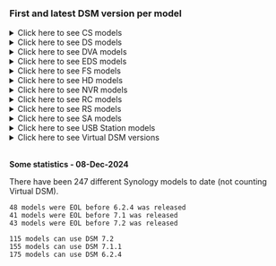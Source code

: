 ### First and latest DSM version per model

<details>
  <summary>Click here to see CS models</summary>

| Model | First DSM version | Latest DSM version | Note |
|-------|-----------|-----------|------|
| CS407 | 3.1-1594 | 3.1-1639 | EOL |
| CS407e | 3.1-1594 | 3.1-1639 | EOL |
| CS-406 | 2.0-0731 | 2.0-0731 | EOL |
| CS-406e | 2.0-0731 | 2.0-0731 | EOL |

</details>

<details>
  <summary>Click here to see DS models</summary>

| Model | First DSM version | Latest DSM version | Note |
|-------|-----------|-----------|------|
| DS3622xs+ | 7.0.1-42218 | 7.3-81180 |  |
| DS3617xsII | 6.2.4-25556 | 7.3-81180 | EOL |
| DS3617xs | 6.0.2-8451 | 7.3-81180 | EOL |
| DS3615xs | 5.1-5004 | 7.1.1-42962 | EOL |
| DS3612xs | 3.2-1963 | 6.2.4-25556 | EOL |
| DS3611xs | 3.1-1746 | 6.2.4-25556 | EOL |
| DS3018xs | 6.1.3-15152 | 7.3-81180 | EOL |
| DS2422+ | 7.0.1-42218 | 7.3-81180 |  |
| DS2419+II | 6.2.4-25556 | 7.3-81180 |  |
| DS2419+ | 6.2.1-23824 | 7.3-81180 |  |
| DS2415+ | 5.1-5022 | 7.1.1-42962 | EOL |
| DS2413+ | 4.1-2636 | 7.1.1-42962 | EOL |
| DS2411+ | 3.1-1742 | 6.2.4-25556 | EOL |
| DS2015xs | 5.1-5010 | 7.1.1-42962 | EOL |
| DS1823xs+ | 7.1.1-42962 | 7.3-81180 |  |
| DS1821+ | 6.2.3-25426 | 7.3-81180 |  |
| DS1819+ | 6.2.1-23824 | 7.3-81180 | EOL |
| DS1817+ | 6.1.1-15095 | 7.3-81180 | EOL |
| DS1817 | 6.1.2-15132 | 7.3-81180 | EOL |
| DS1815+ | 5.0-4528 | 7.1.1-42962 | EOL |
| DS1813+ | 4.2-3214 | 7.1.1-42962 | EOL |
| DS1812+ | 3.2-2031 | 6.2.4-25556 | EOL |
| DS1621xs+ | 6.2.3-25426 | 7.3-81180 |  |
| DS1621+ | 6.2.3-25426 | 7.3-81180 |  |
| DS1618+ | 6.1.6-15266 | 7.3-81180 | EOL |
| DS1522+ | 7.1-42661 | 7.3-81180 |  |
| DS1520+ | 6.2.3-25426 | 7.3-81180 |  |
| DS1517+ | 6.1.1-15095 | 7.3-81180 | EOL |
| DS1517 | 6.1.1-15101 | 7.3-81180 | EOL |
| DS1515+ | 5.0-4528 | 7.1.1-42962 | EOL |
| DS1515 | 5.1-5022 | 7.1.1-42962 | EOL |
| DS1513+ | 4.2-3211 | 7.1.1-42962 | EOL |
| DS1512+ | 3.2-2031 | 6.2.4-25556 | EOL |
| DS1511+ | 3.1-1594 | 6.2.4-25556 | EOL |
| DS1019+ | 6.2.1-23824 | 7.3-81180 | EOL |
| DS1010+ | 2.2-1041 | 5.2-5967 | EOL |
| DS925+ | 7.2-72723 | 7.3-81180 |  |
| DS923+ | 7.1.1-42962 | 7.3-81180 |  |
| DS920+ | 6.2.3-25426 | 7.3-81180 |  |
| DS918+ | 6.1.3-15152 | 7.3-81180 | EOL |
| DS916+ | 6.0-7321 | 7.3-81180 | EOL |
| DS723+ | 7.1.1-42962 | 7.3-81180 |  |
| DS720+ | 6.2.3-25426 | 7.3-81180 |  |
| DS718+ | 6.1.3-15152 | 7.3-81180 | EOL |
| DS716+II | 6.0-7321 | 7.3-81180 | EOL |
| DS716+ | 5.2-5644 | 7.3-81180 | EOL |
| DS715 | 5.2-5565 | 7.1.1-42962 | EOL |
| DS713+ | 4.1-2647 | 7.1.1-42962 | EOL |
| DS712+ | 3.2-1922 | 6.2.4-25556 | EOL |
| DS710+ | 3.1-1594 | 5.2-5967 | EOL |
| DS620slim | 6.2.2-24922 | 7.3-81180 |  |
| DS509+ | 3.1-1594 | 4.2-3259 | EOL |
| DS508 | 3.1-1594 | 4.0-2265 | EOL |
| DS423+ | 7.1.1-42962 | 7.3-81180 |  |
| DS423 | 7.1.1-42962 | 7.3-81180 |  |
| DS420j | 6.2.2-24922 | 7.3-81180 |  |
| DS420+ | 6.2.3-25426 | 7.3-81180 |  |
| DS419slim | 6.2.2-24922 | 7.3-81180 | EOL |
| DS418play | 6.1.3-15152 | 7.3-81180 | EOL |
| DS418j | 6.1.3-15152 | 7.3-81180 | EOL |
| DS418 | 6.1.3-15152 | 7.3-81180 | EOL |
| DS416slim | 6.0-7321 | 7.3-81180 | EOL |
| DS416play | 6.0-7321 | 7.3-81180 | EOL |
| DS416j | 5.2-5644 | 7.3-81180 | EOL |
| DS416 | 5.2-5592 | 7.3-81180 | EOL |
| DS415play | 5.0-4493 | 7.1.1-42962 | EOL |
| DS415+ | 5.0-4519 | 7.1.1-42962 | EOL |
| DS414slim | 5.0-4482 | 7.1.1-42962 | EOL |
| DS414j | 5.0-4482 | 7.1.1-42962 | EOL |
| DS414 | 4.3-3776 | 7.1.1-42962 | EOL |
| DS413j | 4.1-2636 | 6.2.4-25556 | EOL |
| DS413 | 4.1-2636 | 6.2.4-25556 | EOL |
| DS412+ | 4.0-2198 | 6.2.4-25556 | EOL |
| DS411slim | 3.1-1594 | 6.2.4-25556 | EOL |
| DS411j | 3.1-1594 | 6.2.4-25556 | EOL |
| DS411+II | 3.1-1613 | 6.2.4-25556 | EOL |
| DS411+ | 3.1-1594 | 6.2.4-25556 | EOL |
| DS411 | 3.1-1748 | 6.2.4-25556 | EOL |
| DS410j | 3.1-1594 | 5.2-5967 | EOL |
| DS410 | 3.1-1594 | 5.2-5967 | EOL |
| DS409slim | 3.1-1594 | 4.2-3259 | EOL |
| DS409+ | 3.1-1594 | 4.2-3259 | EOL |
| DS409 | 3.1-1594 | 4.2-3259 | EOL |
| DS408 | 3.1-1594 | 4.0-2265 | EOL |
| DS224+ | 7.2-64570 | 7.3-81180 |  |
| DS223j | 7.1.1-42962 | 7.3-81180 |  |
| DS223 | 7.1.1-42962 | 7.3-81180 |  |
| DS220j | 6.2.2-24922 | 7.3-81180 |  |
| DS220+ | 6.2.3-25426 | 7.3-81180 |  |
| DS218play | 6.1.3-15152 | 7.3-81180 | EOL |
| DS218j | 6.1.3-15152 | 7.3-81180 | EOL |
| DS218+ | 6.1.3-15152 | 7.3-81180 | EOL |
| DS218 | 6.1.4-15217 | 7.3-81180 | EOL |
| DS216se | 5.2-5620 | 7.1.1-42962 | EOL |
| DS216play | 5.2-5620 | 7.3-81180 | EOL |
| DS216j | 5.2-5644 | 7.3-81180 | EOL |
| DS216+II | 6.0-7321 | 7.3-81180 | EOL |
| DS216+ | 5.2-5644 | 7.3-81180 | EOL |
| DS216 | 5.2-5644 | 7.3-81180 | EOL |
| DS215j | 5.1-5004 | 7.1.1-42962 | EOL |
| DS215+ | 5.2-5565 | 7.1.1-42962 | EOL |
| DS214se | 4.3-3781 | 7.1.1-42962 | EOL |
| DS214play | 4.3-3803 | 7.1.1-42962 | EOL |
| DS214+ | 4.3-3805 | 7.1.1-42962 | EOL |
| DS214 | 4.3-3776 | 7.1.1-42962 | EOL |
| DS213j | 4.2-3211 | 7.1.1-42962 | EOL |
| DS213air | 4.1-2636 | 6.2.4-25556 | EOL |
| DS213+ | 4.0-2254 | 6.2.4-25556 | EOL |
| DS213 | 4.0-2243 | 6.2.4-25556 | EOL |
| DS212j | 3.2-1944 | 6.2.4-25556 | EOL |
| DS212+ | 3.2-1944 | 6.2.4-25556 | EOL |
| DS212 | 3.2-1944 | 6.2.4-25556 | EOL |
| DS211j | 3.1-1594 | 6.2.4-25556 | EOL |
| DS211+ | 3.1-1594 | 6.2.4-25556 | EOL |
| DS211 | 3.1-1594 | 6.2.4-25556 | EOL |
| DS210j | 3.1-1594 | 5.2-5967 | EOL |
| DS210+ | 3.1-1594 | 5.2-5967 | EOL |
| DS209j | 3.1-1594 | 4.2-3259 | EOL |
| DS209+II | 3.1-1594 | 4.2-3259 | EOL |
| DS209+ | 3.1-1594 | 4.2-3259 | EOL |
| DS209 | 3.1-1594 | 4.2-3259 | EOL |
| DS207+ | 3.1-1594 | 3.1-1639 | EOL |
| DS207 | 3.1-1594 | 3.1-1639 | EOL |
| DS124 | 7.2-64570 | 7.3-81180 |  |
| DS120j | 6.2.2-24922 | 7.3-81180 |  |
| DS119j | 6.2.1-23824 | 7.3-81180 | EOL |
| DS118 | 6.1.3-15152 | 7.3-81180 | EOL |
| DS116 | 6.0-7321 | 7.3-81180 | EOL |
| DS115j | 5.0-4493 | 7.1.1-42962 | EOL |
| DS115 | 5.1-5022 | 7.1.1-42962 | EOL |
| DS114 | 4.3-3776 | 7.1.1-42962 | EOL |
| DS112j | 4.0-2198 | 6.2.4-25556 | EOL |
| DS112+ | 4.0-2228 | 6.2.4-25556 | EOL |
| DS112 | 4.0-2198 | 6.2.4-25556 | EOL |
| DS111 | 3.1-1594 | 6.2.4-25556 | EOL |
| DS110j | 3.1-1594 | 5.2-5967 | EOL |
| DS110+ | 3.1-1594 | 5.2-5967 | EOL |
| DS-109j | 3.1-1594 | 3.2-1944 | EOL |
| DS109j | 3.2-1955 | 4.2-3259 | EOL |
| DS109+ | 3.1-1594 | 4.2-3259 | EOL |
| DS109 | 3.1-1594 | 4.2-3259 | EOL |
| DS108j | 3.1-1594 | 4.0-2265 | EOL |
| DS107e | 3.1-1594 | 3.1-1639 | EOL |
| DS107+ | 3.1-1594 | 3.1-1639 | EOL |
| DS107 | 3.1-1594 | 3.1-1639 | EOL |
| DS-106j | 2.1-0844 | 2.1-0844 | EOL |
| DS-106e | 2.0-0731 | 2.0-0731 | EOL |
| DS-106 | 2.0-0731 | 2.0-0731 | EOL |
| DS-101j | 2.0-0731 | 2.0-0731 | EOL |

</details>

<details>
  <summary>Click here to see DVA models</summary>

| Model | First DSM version | Latest DSM version | Note |
|-------|-----------|-----------|------|
| DVA3221 | 6.2.3-25426 | 7.3-81180 |  |
| DVA3219 | 6.2.2-24922 | 7.3-81180 |  |
| DVA1622 | 7.1-42661 | 7.3-81180 |  |

</details>

<details>
  <summary>Click here to see EDS models</summary>

| Model | First DSM version | Latest DSM version | Note |
|-------|-----------|-----------|------|
| EDS14 | 4.3-4244 | 6.0.3-8754 | EOL |

</details>

<details>
  <summary>Click here to see FS models</summary>

| Model | First DSM version | Latest DSM version | Note |
|-------|-----------|-----------|------|
| FS6400 | 6.2.2-24922 | 7.3-81180 |  |
| FS3600 | 6.2.3-25426 | 7.3-81180 |  |
| FS3400 | 6.2.2-24922 | 7.3-81180 |  |
| FS3410 | 7.1-42661 | 7.3-81180 |  |
| FS3017 | 6.0.2-8575 | 7.3-81180 | EOL |
| FS2500 | 7.0.1-42218 | 7.3-81180 |  |
| FS2017 | 6.1.1-15101 | 7.3-81180 | EOL |
| FS1018 | 6.1.4-15217 | 7.3-81180 | EOL |

</details>

<details>
  <summary>Click here to see HD models</summary>

| Model | First DSM version | Latest DSM version | Note |
|-------|-----------|-----------|------|
| HD6500 | 7.1-42661 | 7.3-81180 |  |

</details>

<details>
  <summary>Click here to see NVR models</summary>

| Model | First DSM version | Latest DSM version | Note |
|-------|-----------|-----------|------|
| NVR1218 | 6.1.3-15152 | 6.2.4-25556 | EOL |
| NVR216 | 5.2-5644 | 6.2.4-25556 | EOL |

</details>

<details>
  <summary>Click here to see RC models</summary>

| Model | First DSM version | Latest DSM version | Note |
|-------|-----------|-----------|------|
| RC18015xs+ | 5.1-5358 | 7.1.1-42962 | EOL |

</details>

<details>
  <summary>Click here to see RS models</summary>

| Model | First DSM version | Latest DSM version | Note |
|-------|-----------|-----------|------|
| RS18017xs+ | 6.0.2-8451 | 7.3-81180 | EOL |
| RS18016xs+ | 5.2-5592 | 7.3-81180 | EOL |
| RS10613xs+ | 4.1-2846 | 7.1.1-42962 | EOL |
| RS4021xs+ | 6.2.3-25426 | 7.3-81180 |  |
| RS4017xs+ | 6.0.2-8451 | 7.3-81180 | EOL |
| RS3621xs+ | 6.2.3-25426 | 7.3-81180 |  |
| RS3621RPxs | 6.2.3-25426 | 7.3-81180 |  |
| RS3618xs | 6.1.5-15254 | 7.3-81180 | EOL |
| RS3617xs+ | 6.0.2-8451 | 7.3-81180 | EOL |
| RS3617xs | 6.0.1-7393 | 7.3-81180 | EOL |
| RS3617RPxs | 6.0.2-8451 | 7.3-81180 | EOL |
| RS3614xs+ | 4.3-3805 | 7.1.1-42962 | EOL |
| RS3614xs | 5.0-4493 | 7.1.1-42962 | EOL |
| RS3614RPxs | 5.0-4493 | 7.1.1-42962 | EOL |
| RS3413xs+ | 4.1-2842 | 7.1.1-42962 | EOL |
| RS3412xs | 3.2-1963 | 6.2.4-25556 | EOL |
| RS3412RPxs | 3.2-1963 | 6.2.4-25556 | EOL |
| RS3411xs | 3.1-1746 | 6.2.4-25556 | EOL |
| RS3411RPxs | 3.1-1746 | 6.2.4-25556 | EOL |
| RS2821RP+ | 6.2.4-25556 | 7.3-81180 |  |
| RS2423RP+ | 7.1.1-42962 | 7.3-81180 |  |
| RS2423+ | 7.1.1-42962 | 7.3-81180 |  |
| RS2421RP+ | 6.2.4-25556 | 7.3-81180 |  |
| RS2421+ | 6.2.4-25556 | 7.3-81180 |  |
| RS2418RP+ | 6.1.5-15254 | 7.3-81180 | EOL |
| RS2418+ | 6.1.5-15254 | 7.3-81180 | EOL |
| RS2416RP+ | 5.2-5592 | 7.3-81180 | EOL |
| RS2416+ | 5.2-5592 | 7.3-81180 | EOL |
| RS2414rp+ | 4.2-3320 | 7.1.1-42962 | EOL |
| RS2414+ | 4.2-3320 | 7.1.1-42962 | EOL |
| RS2212RP+ | 4.0-2198 | 6.2.4-25556 | EOL |
| RS2212+ | 4.0-2198 | 6.2.4-25556 | EOL |
| RS2211RP+ | 3.1-1605 | 6.2.4-25556 | EOL |
| RS2211+ | 3.1-1605 | 6.2.4-25556 | EOL |
| RS1221RP+ | 6.2.3-25426 | 7.3-81180 |  |
| RS1221+ | 6.2.3-25426 | 7.3-81180 |  |
| RS1219+ | 6.2-23739 | 7.3-81180 | EOL |
| RS822RP+ | 7.1-42661 | 7.3-81180 |  |
| RS822+ | 7.1-42661 | 7.3-81180 |  |
| RS820RP+ | 6.2.2-24922 | 7.3-81180 |  |
| RS820+ | 6.2.2-24922 | 7.3-81180 |  |
| RS819 | 6.2.1-23824 | 7.3-81180 | EOL |
| RS818RP+ | 6.1.4-15217 | 7.3-81180 | EOL |
| RS818+ | 6.1.4-15217 | 7.3-81180 | EOL |
| RS816 | 6.0.1-7393 | 7.3-81180 | EOL |
| RS815RP+ | 5.1-5022 | 7.1.1-42962 | EOL |
| RS815+ | 5.1-5022 | 7.1.1-42962 | EOL |
| RS815 | 5.1-5022 | 7.1.1-42962 | EOL |
| RS814RP+ | 4.3-3810 | 7.1.1-42962 | EOL |
| RS814+ | 4.3-3810 | 7.1.1-42962 | EOL |
| RS814 | 4.3-3810 | 7.1.1-42962 | EOL |
| RS812RP+ | 4.0-2198 | 6.2.4-25556 | EOL |
| RS812+ | 4.0-2198 | 6.2.4-25556 | EOL |
| RS812 | 3.2-1947 | 6.2.4-25556 | EOL |
| RS810RP+ | 3.1-1594 | 5.2-5967 | EOL |
| RS810+ | 3.1-1594 | 5.2-5967 | EOL |
| RS422+ | 7.1-42661 | 7.3-81180 |  |
| RS411 | 3.1-1594 | 6.2.4-25556 | EOL |
| RS409RP+ | 3.1-1594 | 4.2-3259 | EOL |
| RS409+ | 3.1-1594 | 4.2-3259 | EOL |
| RS409 | 3.1-1594 | 4.2-3259 | EOL |
| RS408-RP | 3.1-1594 | 3.2-1944 | EOL |
| RS408RP | 3.2-1955 | 4.0-2265 | EOL |
| RS408 | 3.1-1594 | 4.0-2265 | EOL |
| RS407 | 3.1-1594 | 3.1-1639 | EOL |
| RS-406 | 2.0-0731 | 2.0-0731 | EOL |
| RS217 | 6.0.2-8451 | 7.3-81180 |  |
| RS214 | 4.2-3235 | 7.1.1-42962 | EOL |
| RS212 | 3.2-1947 | 6.2.4-25556 | EOL |

</details>

<details>
  <summary>Click here to see SA models</summary>

| Model | First DSM version | Latest DSM version | Note |
|-------|-----------|-----------|------|
| SA6400 | 7.1.1-42962 | 7.3-81180 |  |
| SA3610 | 7.1.1-42962 | 7.3-81180 |  |
| SA3600 | 6.2.2-24922 | 7.3-81180 |  |
| SA3410 | 7.1.1-42962 | 7.3-81180 |  |
| SA3400D | 7.1.1-42962 | 7.3-81180 |  |
| SA3400 | 6.2.2-24922 | 7.3-81180 |  |
| SA3200D | 6.2.2-25044 | 7.3-81180 |  |

</details>

<details>
  <summary>Click here to see USB Station models</summary>

| Model | First DSM version | Latest DSM version | Note |
|-------|-----------|-----------|------|
| USB_Station_2 | 3.1-1742 | 3.2-1983 | EOL |

</details>

<details>
  <summary>Click here to see Virtual DSM versions</summary>

| Model | First DSM version | Latest DSM version | Note |
|-------|-----------|-----------|------|
| VirtualDSM | 6.0-7321 | 7.3-81180 |  |
| DockerDSM | 6.0-7321 | 6.2.3-25426 | EOL |
| C2DSM | 6.1.2-15132 | 6.1.6-15266 | EOL |
| SkyNAS | 6.1.5-15254 | 6.2.3-25426 | EOL |

</details>

<br>

**Some statistics - 08-Dec-2024**

There have been 247 different Synology models to date (not counting Virtual DSM).

```
48 models were EOL before 6.2.4 was released
41 models were EOL before 7.1 was released
43 models were EOL before 7.2 was released
```

```
115 models can use DSM 7.2
155 models can use DSM 7.1.1
175 models can use DSM 6.2.4
```
